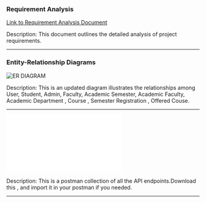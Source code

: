 ### Requirement Analysis

[Link to Requirement Analysis Document](https://docs.google.com/document/d/1ZySm7f8CRCzZqIcZUYnYj2tZ3RW66NbqNz5jg37O7YIwrong/edit?usp=sharing)

Description: This document outlines the detailed analysis of project requirements.

---

### Entity-Relationship Diagrams

![ER DIAGRAM](./erdiagram.png)

Description: This is an updated diagram illustrates the relationships among User, Student, Admin, Faculty, Academic Semester, Academic Faculty, Academic Department , Course , Semester Registration , Offered Couse.

---

![POSTMAN COLLECTION](./postman_collection.json)

Description: This is a postman collection of all the API endpoints.Download this , and import it in your postman if you needed.

---
